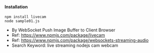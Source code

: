 #### Installation

```
npm install livecam
node sample01.js
```

- By WebSocket Push Image Buffer to Client Browser
- Ref: https://www.npmjs.com/package/livecam
- Ref: https://www.npmjs.com/package/websockets-streaming-audio
- Search Keyword: live streaming nodejs cam webcam
